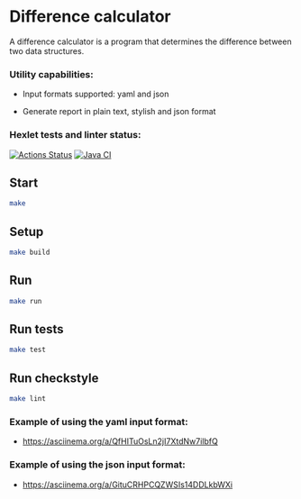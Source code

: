 # Difference calculator

 A difference calculator is a program that determines the difference between two data structures.

### Utility capabilities:

- Input formats supported: yaml and json

- Generate report in plain text, stylish and json format

### Hexlet tests and linter status:
[![Actions Status](https://github.com/mari-ship-it/java-project-71/actions/workflows/hexlet-check.yml/badge.svg)](https://github.com/mari-ship-it/java-project-71/actions)
[![Java CI](https://github.com/hexlet-boilerplates/java-package/actions/workflows/main.yml/badge.svg)](https://github.com/hexlet-boilerplates/java-package/actions/workflows/main.yml)


## Start

```bash
make
```

## Setup

```bash
make build
```

## Run

```bash
make run
```

## Run tests

```bash
make test
```

## Run checkstyle

```bash
make lint
```

### Example of using the yaml input format:

- https://asciinema.org/a/QfHITuOsLn2jI7XtdNw7ilbfQ

### Example of using the json input format:

- https://asciinema.org/a/GituCRHPCQZWSIs14DDLkbWXi
